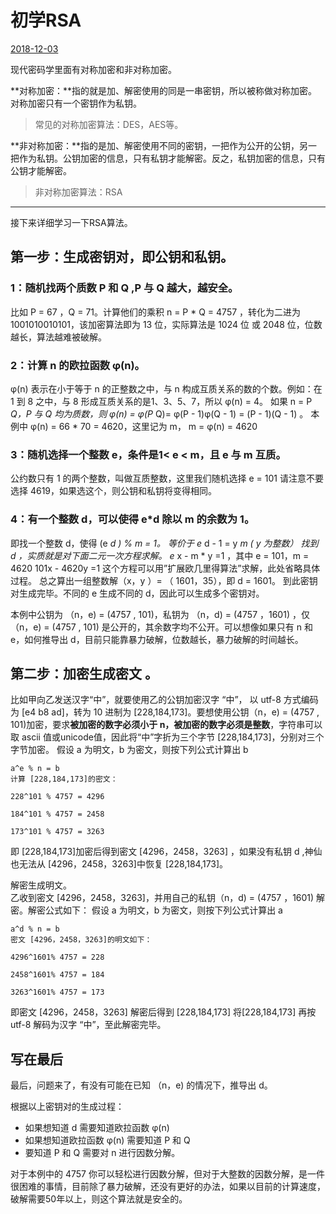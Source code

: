 # 初学RSA

[2018-12-03]()

现代密码学里面有对称加密和非对称加密。

**对称加密：**指的就是加、解密使用的同是一串密钥，所以被称做对称加密。对称加密只有一个密钥作为私钥。

> 常见的对称加密算法：DES，AES等。

**非对称加密：**指的是加、解密使用不同的密钥，一把作为公开的公钥，另一把作为私钥。公钥加密的信息，只有私钥才能解密。反之，私钥加密的信息，只有公钥才能解密。

> 非对称加密算法：RSA

* * *

接下来详细学习一下RSA算法。

## [](#第一步：生成密钥对，即公钥和私钥。 "第一步：生成密钥对，即公钥和私钥。")第一步：生成密钥对，即公钥和私钥。

### [](#1：随机找两个质数-P-和-Q-P-与-Q-越大，越安全。 "1：随机找两个质数 P 和 Q ,P 与 Q 越大，越安全。")1：随机找两个质数 P 和 Q ,P 与 Q 越大，越安全。

比如 P = 67 ，Q = 71。计算他们的乘积 n = P \* Q = 4757 ，转化为二进为 1001010010101，该加密算法即为 13 位，实际算法是 1024 位 或 2048 位，位数越长，算法越难被破解。

### [](#2：计算-n-的欧拉函数-φ-n-。 "2：计算 n 的欧拉函数 φ(n)。")2：计算 n 的欧拉函数 φ\(n\)。

φ\(n\) 表示在小于等于 n 的正整数之中，与 n 构成互质关系的数的个数。例如：在 1 到 8 之中，与 8 形成互质关系的是1、3、5、7，所以 φ\(n\) = 4。 如果 n = P _Q，P 与 Q 均为质数，则 φ\(n\) = φ\(P_ Q\)= φ\(P \- 1\)φ\(Q \- 1\) = \(P \- 1\)\(Q \- 1\) 。 本例中 φ\(n\) = 66 \* 70 = 4620，这里记为 m， m = φ\(n\) = 4620

### [](#3：随机选择一个整数-e，条件是1-lt-e-lt-m，且-e-与-m-互质。 "3：随机选择一个整数 e，条件是1< e < m，且 e 与 m 互质。")3：随机选择一个整数 e，条件是1\< e \< m，且 e 与 m 互质。

公约数只有 1 的两个整数，叫做互质整数，这里我们随机选择 e = 101 请注意不要选择 4619，如果选这个，则公钥和私钥将变得相同。

### [](#4：有一个整数-d，可以使得-e-d-除以-m-的余数为-1。 "4：有一个整数 d，可以使得 e*d 除以 m 的余数为 1。")4：有一个整数 d，可以使得 e\*d 除以 m 的余数为 1。

即找一个整数 d，使得 \(e _d \) \% m = 1。 等价于 e_ d \- 1 = y _m \( y 为整数） 找到 d ，实质就是对下面二元一次方程求解。 e_ x \- m \* y =1 ，其中 e = 101，m = 4620 101x \- 4620y =1 这个方程可以用”扩展欧几里得算法”求解，此处省略具体过程。 总之算出一组整数解（x，y ）= （ 1601，35），即 d = 1601。 到此密钥对生成完毕。不同的 e 生成不同的 d，因此可以生成多个密钥对。

本例中公钥为 （n，e\) = \(4757 , 101\)，私钥为 （n，d\) = \(4757 ，1601\) ，仅（n，e\) = \(4757 , 101\) 是公开的，其余数字均不公开。可以想像如果只有 n 和 e，如何推导出 d，目前只能靠暴力破解，位数越长，暴力破解的时间越长。

## [](#第二步：加密生成密文-。 "第二步：加密生成密文 。")第二步：加密生成密文 。

比如甲向乙发送汉字“中”，就要使用乙的公钥加密汉字 “中”， 以 utf-8 方式编码为 \[e4 b8 ad\]，转为 10 进制为 \[228,184,173\]。要想使用公钥（n，e\) = \(4757 , 101\)加密，要求**被加密的数字必须小于 n，被加密的数字必须是整数**，字符串可以取 ascii 值或unicode值，因此将“中”字折为三个字节 \[228,184,173\]，分别对三个字节加密。 假设 a 为明文，b 为密文，则按下列公式计算出 b

```
a^e % n = b
计算 [228,184,173]的密文：

228^101 % 4757 = 4296

184^101 % 4757 = 2458

173^101 % 4757 = 3263
```

即 \[228,184,173\]加密后得到密文 \[4296，2458，3263\] ，如果没有私钥 d ,神仙也无法从 \[4296，2458，3263\]中恢复 \[228,184,173\]。

解密生成明文。  
乙收到密文 \[4296，2458，3263\]，并用自己的私钥（n，d\) = \(4757 ，1601\) 解密。解密公式如下： 假设 a 为明文，b 为密文，则按下列公式计算出 a

```
a^d % n = b
密文 [4296，2458，3263]的明文如下：

4296^1601% 4757 = 228

2458^1601% 4757 = 184

3263^1601% 4757 = 173
```

即密文 \[4296，2458，3263\] 解密后得到 \[228,184,173\] 将\[228,184,173\] 再按 utf-8 解码为汉字 “中”，至此解密完毕。

## [](#写在最后 "写在最后")写在最后

最后，问题来了，有没有可能在已知 （n，e\) 的情况下，推导出 d。  
  
根据以上密钥对的生成过程：

* 如果想知道 d 需要知道欧拉函数 φ\(n\)
* 如果想知道欧拉函数 φ\(n\) 需要知道 P 和 Q
* 要知道 P 和 Q 需要对 n 进行因数分解。

对于本例中的 4757 你可以轻松进行因数分解，但对于大整数的因数分解，是一件很困难的事情，目前除了暴力破解，还没有更好的办法，如果以目前的计算速度，破解需要50年以上，则这个算法就是安全的。
